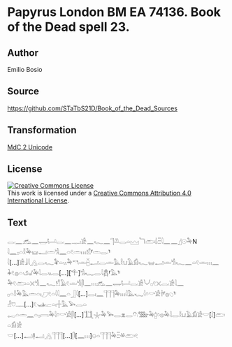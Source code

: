# Papyrus London BM EA 74136. Book of the Dead spell 23.

## Author 

Emilio Bosio

## Source 

https://github.com/STaTbS21D/Book_of_the_Dead_Sources

## Transformation 

[MdC 2 Unicode](https://statbs21d.github.io/mdc2unicode.html)

## License 

<a rel="license" href="http://creativecommons.org/licenses/by/4.0/"><img alt="Creative Commons License" style="border-width:0" src="https://i.creativecommons.org/l/by/4.0/88x31.png" /></a><br />This work is licensed under a <a rel="license" href="http://creativecommons.org/licenses/by/4.0/">Creative Commons Attribution 4.0 International License</a>.

## Text 

<hiero><rubrum>𓂋𓏺𓈖𓃹𓈖𓉿𓂡𓂋𓏺𓈖𓊃𓏤𓀀𓈖𓆑𓈖𓊹𓌨𓂋𓏏𓈉</rubrum>𓆓𓂧𓌃𓏺𓏫𓇋𓈖𓈖𓊨𓇳𓅆N<br>
𓇋𓈖𓊪𓏏𓎛𓅆𓊠𓂝𓏛𓀜𓈖𓏏𓏲𓏛𓏥𓀸⸢𓏛𓂋𓏺⸣𓇋[...]𓀀𓇍𓇋𓂻𓂋𓆑𓅝𓏏𓏭𓅆𓎔𓏛𓐢𓂝𓂋𓏛𓅓𓎛𓂓𓄿𓀁𓆑𓊠𓂝𓏛𓀜𓆑𓈖𓏏𓏲𓏛𓏥𓈖<br>
𓇓𓏲𓐍𓏏𓏯𓃫𓅆𓇋𓂋𓏭𓂋[...][𓍚]𓀜𓆑𓂋𓇋𓆣⸢𓅓⸣𓅆𓏲𓂧𓏏𓏴𓀜𓈖𓆑𓀸𓄿𓏲𓏛𓀜𓋴𓈖𓏥𓃹𓈖𓉿𓂡𓂋𓏺𓀀𓄋𓊪𓏲𓏴𓂋𓏺𓀀𓇋𓈖<br>
𓊪𓏏𓎛𓅆𓅓𓏛𓏏𓏤𓈔𓏲𓏏𓇋𓇋𓈖𓏏𓃀𓇋[...]𓂋𓏤𓈖𓊹𓊹𓊹𓅆𓏥𓇋𓅓𓆑𓇋𓏌𓎡𓀀𓌂⸢𓐍𓆇⸣𓁐𓈞𓊃[...]𓏲𓊛𓏺𓐞𓏏𓏤𓏶𓅓𓅨𓂋𓏏<br>
𓉻𓏏𓏛𓈖𓏏𓊪𓇯𓅆𓇋𓏌𓎡𓀀𓋴[...]𓃅𓇼𓅆𓅨𓂋𓁷𓂋𓄣𓏺𓅢𓅆𓉺𓏌𓊖𓅆𓇋𓂋𓎛𓂓𓄿𓀁𓀀𓎟[𓌃]𓂧𓏏𓀁𓀀<br>
𓎟[...]𓂝𓊢𓂝𓂻𓊹𓊹𓊹[...]𓋴[𓈖𓏥]𓇷𓏏𓊹𓊹𓊹𓅆𓏫𓋬𓂧𓏲<br></hiero>